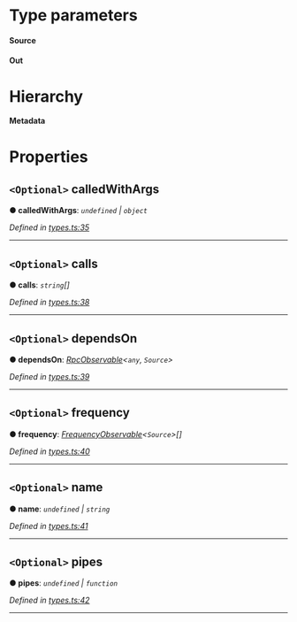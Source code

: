 

# Type parameters
#### Source 
#### Out 
# Hierarchy

**Metadata**

# Properties

<a id="calledwithargs"></a>

## `<Optional>` calledWithArgs

**● calledWithArgs**: *`undefined` \| `object`*

*Defined in [types.ts:35](https://github.com/paritytech/js-libs/blob/87b4d1f/packages/light.js/src/types.ts#L35)*

___
<a id="calls"></a>

## `<Optional>` calls

**● calls**: *`string`[]*

*Defined in [types.ts:38](https://github.com/paritytech/js-libs/blob/87b4d1f/packages/light.js/src/types.ts#L38)*

___
<a id="dependson"></a>

## `<Optional>` dependsOn

**● dependsOn**: *[RpcObservable](_types_.rpcobservable.md)<`any`, `Source`>*

*Defined in [types.ts:39](https://github.com/paritytech/js-libs/blob/87b4d1f/packages/light.js/src/types.ts#L39)*

___
<a id="frequency"></a>

## `<Optional>` frequency

**● frequency**: *[FrequencyObservable](_types_.frequencyobservable.md)<`Source`>[]*

*Defined in [types.ts:40](https://github.com/paritytech/js-libs/blob/87b4d1f/packages/light.js/src/types.ts#L40)*

___
<a id="name"></a>

## `<Optional>` name

**● name**: *`undefined` \| `string`*

*Defined in [types.ts:41](https://github.com/paritytech/js-libs/blob/87b4d1f/packages/light.js/src/types.ts#L41)*

___
<a id="pipes"></a>

## `<Optional>` pipes

**● pipes**: *`undefined` \| `function`*

*Defined in [types.ts:42](https://github.com/paritytech/js-libs/blob/87b4d1f/packages/light.js/src/types.ts#L42)*

___


